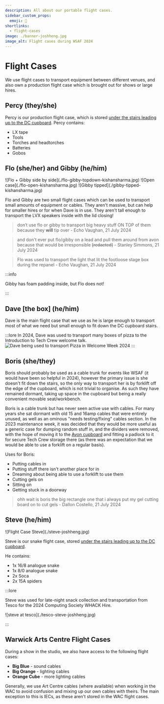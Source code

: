 ```yaml
---
description: All about our portable flight cases.
sidebar_custom_props:
  emoji: 🚋
shortlinks:
  - flight-cases
image: ./banner-joshheng.jpg
image_alt: Flight cases during WSAF 2024
---
```

# Flight Cases

We use flight cases to transport equipment between different venues, and also own a production flight case which is
brought out for shows or large hires.

## Percy (they/she)

Percy is our production flight case, which is stored
[under the stairs leading up to the DC cupboard](/wiki/tech-crew/storage#the-under-stairs-cupboard). Percy contains:

* LX tape
* Tools
* Torches and headtorches
* Batteries
* Gobos

## Flo (she/her) and Gibby (he/him)

<div class="img-gallery">
  ![Flo + Gibby side by side](./flo-gibby-topdown-kishansharma.jpg)
  ![Open case](./flo-open-kishansharma.jpg)
  ![Gibby tipped](./gibby-tipped-kishansharma.jpg)
</div>

Flo and Gibby are two small flight cases which can be used to transport small amounts of equipment or cables. They
aren't massive, but can help for smaller hires or for when Dave is in use. They aren't tall enough to transport the
LVX speakers inside with the lid closing! 

> don’t use flo or gibby to transport big heavy stuff ON TOP of them because they **will** tip over - Echo Vaughan, 21
> July 2024

> and don't ever put flo/gibby on a lead and pull them around from avon because that would be irresponsible
> ~~[redacted]~~ - Stanley Simmons, 21 July 2024

> Flo was used to transport the light that lit the footloose stage box during the repanel - Echo Vaughan, 21 July 2024

:::info

Gibby has foam padding inside, but Flo does not!

:::

## Dave [the box] (he/him)
Dave is the main flight case that we use as he is large enough to transport most of what we need but small enough to
fit down the DC cupboard stairs.

:::lore
In 2024, Dave was used to transport many boxes of pizza to the Introduction to Tech Crew welcome talk.
![Dave being used to transport Pizza in Welcome Week 2024](./dave-pizza-joshheng.jpg)
:::

## Boris (she/they)

Boris should probably be used as a cable trunk for events like WSAF (it would have been so helpful in 2024), however the
primary issue is she doesn't fit down the stairs, so the only way to transport her is by forklift off the edge of the
cupboard, which is not trivial to organise. As such they have remained dormant, taking up space in the cupboard but
being a really convenient movable seat/workbench.

Boris is a cable trunk but has never seen active use with cables. For many years she sat dormant with old 15 and 16amp
cables that were entirely unused, as well as an ominous "needs testing/fixing" cables section. In the 2023 maintenance
week, it was decided that they would be more useful as a generic case for dumping random stuff in, and the dividers were
removed, with the hope of moving it to the [Avon cupboard](/wiki/tech-crew/storage#the-avon-cupboard) and
fitting a padlock to it for secure Tech Crew storage there (as there was an expectation that we would be able to use a
forklift on a regular basis).

Uses for Boris:

* Putting cables in
* Putting stuff there isn't another place for in
* Dreaming about being able to use a forklift to use them
* Cutting gels on
* Sitting on
* Getting stuck in a doorway

> ohh wait is boris the big rectangle one that i always put my gel cutting board on to cut gels - Dallon Costello,
> 21 July 2024

## Steve (he/him)

<div class="img-gallery">
![Flight Case Steve](./steve-joshheng.jpg)
</div>

Steve is our snake flight case, stored
[under the stairs leading up to the DC cupboard](/wiki/tech-crew/storage#the-under-stairs-cupboard). 

He contains:
* 1x 16/8 analogue snake
* 1x 8/0 analogue snake
* 2x Soca
* 2x 15A spiders

:::lore

Steve was used for late-night snack collection and transportation from Tesco for the 2024 Computing Society WHACK Hire.
<div class="img-gallery">
![steve at tesco](./tesco-steve-joshheng.jpg)
</div>

:::

## Warwick Arts Centre Flight Cases

During a show in the studio, we also have access to the following flight cases:

* **Big Blue** - sound cables
* **Big Orange** - lighting cables
* **Orange Cube** - more lighting cables

Generally, we use Art Centre cables (where available) when working in the WAC to avoid confusion and mixing up our own 
cables with theirs. The main exception to this is IECs, as these aren't stored in the WAC flight cases.
